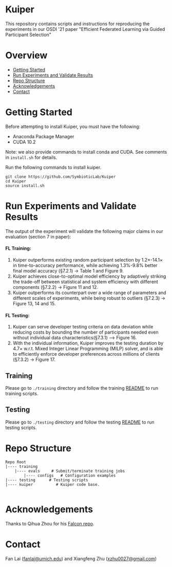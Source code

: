 # Kuiper

This repository contains scripts and instructions for reproducing the experiments in our OSDI '21 paper "Efficient Federated Learning via Guided Participant Selection" 

# Overview

* [Getting Started](#getting-started)
* [Run Experiments and Validate Results](#run-experiments-and-validate-results)
* [Repo Structure](#repo-structure)
* [Acknowledgements](#acknowledgements)
* [Contact](#contact)

# Getting Started 

Before attempting to install Kuiper, you must have the following:

* Anaconda Package Manager
* CUDA 10.2

Note: we also provide commands to install conda and CUDA. See comments in `install.sh` for details.

Run the following commands to install kuiper. 

```
git clone https://github.com/SymbioticLab/Kuiper
cd Kuiper
source install.sh 
```

# Run Experiments and Validate Results

The output of the experiment will validate the following major claims in our evaluation (section 7 in paper):

####    **FL Training:**
1. Kuiper outperforms existing random participant selection by 1.2×-14.1× in time-to-accuracy performance, while achieving 1.3%-9.8% better final model accuracy (§7.2.1) -> Table 1 and Figure 9.
2. Kuiper achieves close-to-optimal model efficiency by adaptively striking the trade-off between statistical and system efficiency with different components (§7.2.2) -> Figure 11 and 12.
3. Kuiper outperforms its counterpart over a wide range of parameters and different scales of experiments, while being robust to outliers (§7.2.3) -> Figure 13, 14 and 15.

####    **FL Testing:**
1. Kuiper can serve developer testing criteria on data deviation while reducing costs by bounding the number of participants needed even without individual data characteristics(§7.3.1) —> Figure 16.
2. With the individual information, Kuiper improves the testing duration by 4.7× w.r.t. Mixed Integer Linear Programming (MILP) solver, and is able to efficiently enforce developer preferences across millions of clients (§7.3.2) -> Figure 17.

## Training

Please go to `./training` directory and follow the training [README](https://github.com/SymbioticLab/Kuiper/blob/master/training/README.md) to run training scripts.

## Testing

Please go to `./testing` directory and follow the testing [README](https://github.com/SymbioticLab/Kuiper/blob/master/testing/README.md) to run testing scripts.

# Repo Structure

```
Repo Root
|---- training
    |---- evals     # Submit/terminate training jobs
        |---- configs   # Configuration examples
|---- testing      # Testing scripts    
|---- kuiper          # Kuiper code base.
    
```

# Acknowledgements

Thanks to Qihua Zhou for his [Falcon repo](https://github.com/kimihe/Falcon).

# Contact
Fan Lai (fanlai@umich.edu) and Xiangfeng Zhu (xzhu0027@gmail.com)

